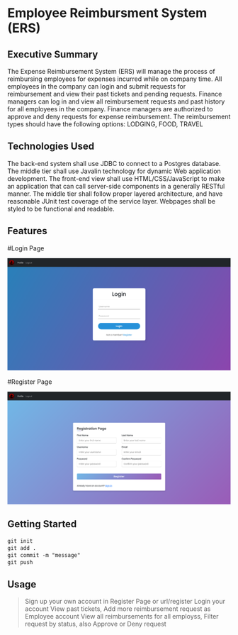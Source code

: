 # Employee Reimbursment System (ERS)

## Executive Summary
The Expense Reimbursement System (ERS) will manage the process of reimbursing employees for expenses incurred while on company time. All employees in the company can login and submit requests for reimbursement and view their past tickets and pending requests. Finance managers can log in and view all reimbursement requests and past history for all employees in the company. Finance managers are authorized to approve and deny requests for expense reimbursement. The reimbursement types should have the following options: LODGING, FOOD, TRAVEL

## Technologies Used

The back-end system shall use JDBC to connect to a Postgres database. The middle tier shall use Javalin technology for dynamic Web application development. The front-end view shall use HTML/CSS/JavaScript to make an application that can call server-side components in a generally RESTful manner. The middle tier shall follow proper layered architecture, and have reasonable JUnit test coverage of the service layer. Webpages shall be styled to be functional and readable.

## Features



#Login Page

![](/login.png)

#Register Page

![](/register.png)

## Getting Started

```
git init
git add .
git commit -m "message"
git push
```

## Usage

> Sign up your own account in Register Page or url/register
> Login your account
> View past tickets, Add more reimbursement request as Employee account
> View all reimbursements for all employss, Filter request by status, also Approve or Deny request 

